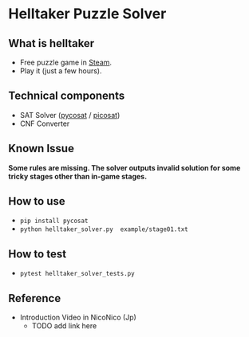 # Helltaker Puzzle Solver

## What is helltaker
- Free puzzle game in [Steam](https://store.steampowered.com/app/1289310/Helltaker/).
- Play it (just a few hours).

## Technical components
- SAT Solver ([pycosat](https://github.com/ContinuumIO/pycosat) / [picosat](http://fmv.jku.at/picosat/))
- CNF Converter

## Known Issue
**Some rules are missing. The solver outputs invalid solution for some tricky stages other than in-game stages.**


## How to use
- `pip install pycosat`
- `python helltaker_solver.py  example/stage01.txt`


## How to test
- `pytest helltaker_solver_tests.py`


## Reference
- Introduction Video in NicoNico (Jp)
    - TODO add link here